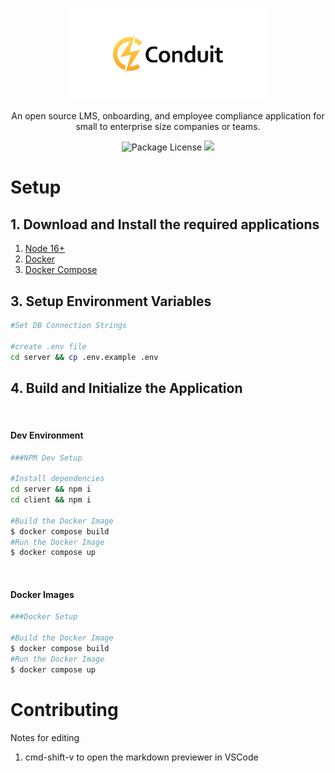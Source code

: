 <p align="center">
  <a href="http://waunbroderick.me/" target="blank"><img src="https://github.com/WaunBroderick/Conduit/blob/main/client/src/assets/img/logo/Untitled-2-05.png" width="320" alt="Conduit Logo" /></a>
</p>

  <p align="center">An open source LMS, onboarding, and employee compliance application for small to enterprise size companies or teams.</p>
    <p align="center">
    <a target="_blank"><img src="https://img.shields.io/badge/license-MIT-green" alt="Package License" /></a>
    <a href="https://ko-fi.com/waunbroderick" target="_blank"><img src="https://img.shields.io/badge/Donate-kofi-ff3f59.svg"/></a>
</p>

# Setup

## 1. Download and Install the required applications

1. [Node 16+](https://nodejs.org/en/)
2. [Docker](https://www.docker.com/)
3. [Docker Compose](https://docs.docker.com/compose/)

## 3. Setup Environment Variables

```bash
#Set DB Connection Strings

#create .env file
cd server && cp .env.example .env

```

## 4. Build and Initialize the Application

<br/>

#### Dev Environment

```bash
###NPM Dev Setup

#Install dependencies
cd server && npm i
cd client && npm i

#Build the Docker Image
$ docker compose build
#Run the Docker Image
$ docker compose up
```

<br/>

#### Docker Images

```bash
###Docker Setup

#Build the Docker Image
$ docker compose build
#Run the Docker Image
$ docker compose up
```

# Contributing

Notes for editing

1. cmd-shift-v to open the markdown previewer in VSCode

